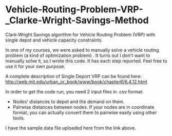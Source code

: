 # Vehicle-Routing-Problem-VRP-_Clarke-Wright-Savings-Method
 Clark-Wright Savings algorithm for Vehicle Routing Problem (VRP) with single depot and vehicle capacity constraints.
 
 In one of my courses, we were asked to manually solve a vehicle routing problem (a kind of optimization problem) . It turns out I don't want to manually solve it, so I wrote this code. It has each step reported. Feel free to use it for your own purpose.
 
A complete description of Single Deport VRP can be found here:
http://web.mit.edu/urban_or_book/www/book/chapter6/6.4.12.html

In order to get the code run, you need 2 input files in .csv format:
- Nodes' distances to depot and the demand on them.
- Pairwise distances between nodes. If your nodes are in coordinate format, you can actually convert them to pairwise easily using other tools.

I have the sample data file uploaded here from the link above.

 
